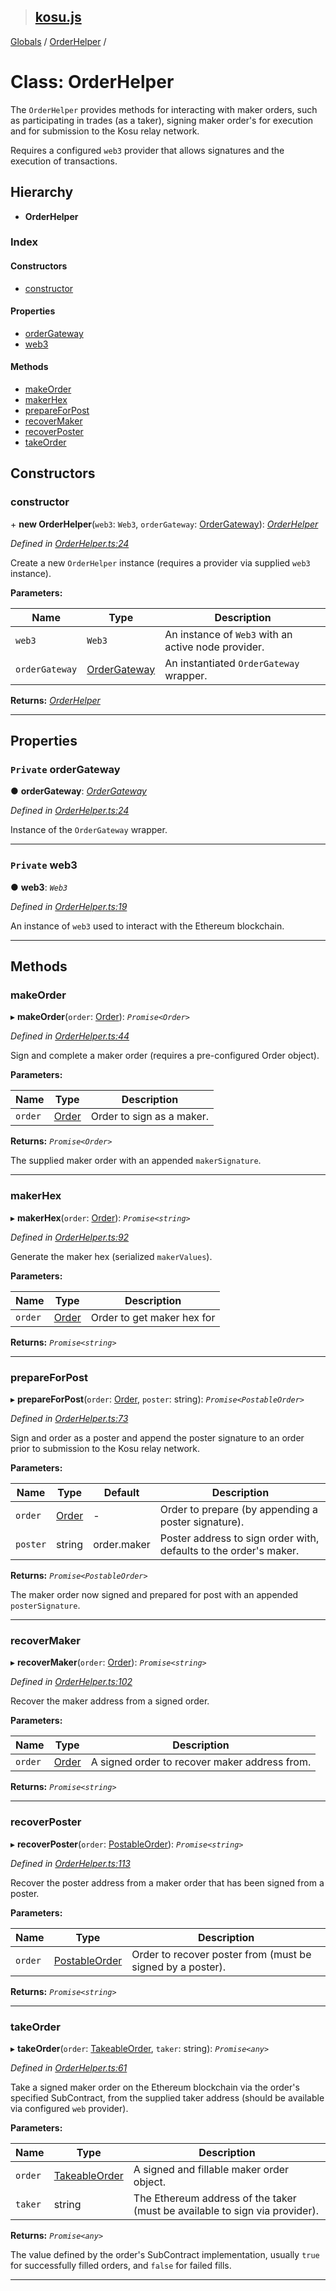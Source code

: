 > ## [kosu.js](../README.md)

[Globals](../globals.md) / [OrderHelper](orderhelper.md) /

# Class: OrderHelper

The `OrderHelper` provides methods for interacting with maker orders, such as
participating in trades (as a taker), signing maker order's for execution and
for submission to the Kosu relay network.

Requires a configured `web3` provider that allows signatures and the execution
of transactions.

## Hierarchy

-   **OrderHelper**

### Index

#### Constructors

-   [constructor](orderhelper.md#constructor)

#### Properties

-   [orderGateway](orderhelper.md#private-ordergateway)
-   [web3](orderhelper.md#private-web3)

#### Methods

-   [makeOrder](orderhelper.md#makeorder)
-   [makerHex](orderhelper.md#makerhex)
-   [prepareForPost](orderhelper.md#prepareforpost)
-   [recoverMaker](orderhelper.md#recovermaker)
-   [recoverPoster](orderhelper.md#recoverposter)
-   [takeOrder](orderhelper.md#takeorder)

## Constructors

### constructor

\+ **new OrderHelper**(`web3`: `Web3`, `orderGateway`: [OrderGateway](ordergateway.md)): _[OrderHelper](orderhelper.md)_

_Defined in [OrderHelper.ts:24](https://github.com/ParadigmFoundation/kosu-monorepo/blob/4c58673/packages/kosu.js/src/OrderHelper.ts#L24)_

Create a new `OrderHelper` instance (requires a provider via supplied `web3`
instance).

**Parameters:**

| Name           | Type                            | Description                                         |
| -------------- | ------------------------------- | --------------------------------------------------- |
| `web3`         | `Web3`                          | An instance of `Web3` with an active node provider. |
| `orderGateway` | [OrderGateway](ordergateway.md) | An instantiated `OrderGateway` wrapper.             |

**Returns:** _[OrderHelper](orderhelper.md)_

---

## Properties

### `Private` orderGateway

● **orderGateway**: _[OrderGateway](ordergateway.md)_

_Defined in [OrderHelper.ts:24](https://github.com/ParadigmFoundation/kosu-monorepo/blob/4c58673/packages/kosu.js/src/OrderHelper.ts#L24)_

Instance of the `OrderGateway` wrapper.

---

### `Private` web3

● **web3**: _`Web3`_

_Defined in [OrderHelper.ts:19](https://github.com/ParadigmFoundation/kosu-monorepo/blob/4c58673/packages/kosu.js/src/OrderHelper.ts#L19)_

An instance of `web3` used to interact with the Ethereum blockchain.

---

## Methods

### makeOrder

▸ **makeOrder**(`order`: [Order](../interfaces/order.md)): _`Promise<Order>`_

_Defined in [OrderHelper.ts:44](https://github.com/ParadigmFoundation/kosu-monorepo/blob/4c58673/packages/kosu.js/src/OrderHelper.ts#L44)_

Sign and complete a maker order (requires a pre-configured Order object).

**Parameters:**

| Name    | Type                            | Description               |
| ------- | ------------------------------- | ------------------------- |
| `order` | [Order](../interfaces/order.md) | Order to sign as a maker. |

**Returns:** _`Promise<Order>`_

The supplied maker order with an appended `makerSignature`.

---

### makerHex

▸ **makerHex**(`order`: [Order](../interfaces/order.md)): _`Promise<string>`_

_Defined in [OrderHelper.ts:92](https://github.com/ParadigmFoundation/kosu-monorepo/blob/4c58673/packages/kosu.js/src/OrderHelper.ts#L92)_

Generate the maker hex (serialized `makerValues`).

**Parameters:**

| Name    | Type                            | Description                |
| ------- | ------------------------------- | -------------------------- |
| `order` | [Order](../interfaces/order.md) | Order to get maker hex for |

**Returns:** _`Promise<string>`_

---

### prepareForPost

▸ **prepareForPost**(`order`: [Order](../interfaces/order.md), `poster`: string): _`Promise<PostableOrder>`_

_Defined in [OrderHelper.ts:73](https://github.com/ParadigmFoundation/kosu-monorepo/blob/4c58673/packages/kosu.js/src/OrderHelper.ts#L73)_

Sign and order as a poster and append the poster signature to an order
prior to submission to the Kosu relay network.

**Parameters:**

| Name     | Type                            | Default     | Description                                                       |
| -------- | ------------------------------- | ----------- | ----------------------------------------------------------------- |
| `order`  | [Order](../interfaces/order.md) | -           | Order to prepare (by appending a poster signature).               |
| `poster` | string                          | order.maker | Poster address to sign order with, defaults to the order's maker. |

**Returns:** _`Promise<PostableOrder>`_

The maker order now signed and prepared for post with an appended `posterSignature`.

---

### recoverMaker

▸ **recoverMaker**(`order`: [Order](../interfaces/order.md)): _`Promise<string>`_

_Defined in [OrderHelper.ts:102](https://github.com/ParadigmFoundation/kosu-monorepo/blob/4c58673/packages/kosu.js/src/OrderHelper.ts#L102)_

Recover the maker address from a signed order.

**Parameters:**

| Name    | Type                            | Description                                   |
| ------- | ------------------------------- | --------------------------------------------- |
| `order` | [Order](../interfaces/order.md) | A signed order to recover maker address from. |

**Returns:** _`Promise<string>`_

---

### recoverPoster

▸ **recoverPoster**(`order`: [PostableOrder](../interfaces/postableorder.md)): _`Promise<string>`_

_Defined in [OrderHelper.ts:113](https://github.com/ParadigmFoundation/kosu-monorepo/blob/4c58673/packages/kosu.js/src/OrderHelper.ts#L113)_

Recover the poster address from a maker order that has been signed from a
poster.

**Parameters:**

| Name    | Type                                            | Description                                                |
| ------- | ----------------------------------------------- | ---------------------------------------------------------- |
| `order` | [PostableOrder](../interfaces/postableorder.md) | Order to recover poster from (must be signed by a poster). |

**Returns:** _`Promise<string>`_

---

### takeOrder

▸ **takeOrder**(`order`: [TakeableOrder](../interfaces/takeableorder.md), `taker`: string): _`Promise<any>`_

_Defined in [OrderHelper.ts:61](https://github.com/ParadigmFoundation/kosu-monorepo/blob/4c58673/packages/kosu.js/src/OrderHelper.ts#L61)_

Take a signed maker order on the Ethereum blockchain via the order's
specified SubContract, from the supplied taker address (should be available
via configured `web` provider).

**Parameters:**

| Name    | Type                                            | Description                                                                 |
| ------- | ----------------------------------------------- | --------------------------------------------------------------------------- |
| `order` | [TakeableOrder](../interfaces/takeableorder.md) | A signed and fillable maker order object.                                   |
| `taker` | string                                          | The Ethereum address of the taker (must be available to sign via provider). |

**Returns:** _`Promise<any>`_

The value defined by the order's SubContract implementation, usually `true`
for successfully filled orders, and `false` for failed fills.

---
